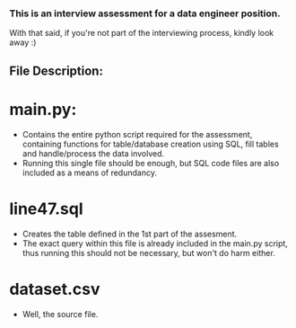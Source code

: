### This is an interview assessment for a data engineer position.
With that said, if you're not part of the interviewing process, kindly look away :)

## File Description:
# main.py:
 - Contains the entire python script required for the assessment, containing functions for table/database creation using SQL, fill tables and handle/process the data involved.
 - Running this single file should be enough, but SQL code files are also included as a means of redundancy.
# line47.sql
 - Creates the table defined in the 1st part of the assesment.
 - The exact query within this file is already included in the main.py script, thus running this should not be necessary, but won't do harm either.
# dataset.csv
 - Well, the source file.

